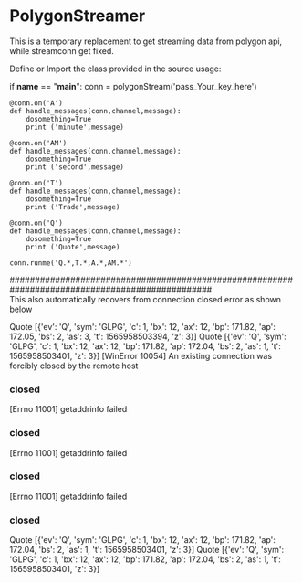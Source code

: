 # PolygonStreamer
This is a temporary replacement to get streaming data from polygon api, while streamconn get fixed.

Define or Import the class provided in the source
usage:


if __name__ == "__main__":
    conn = polygonStream('pass_Your_key_here') 

    @conn.on('A')
    def handle_messages(conn,channel,message):
        dosomething=True
        print ('minute',message)
       
    @conn.on('AM')
    def handle_messages(conn,channel,message):
        dosomething=True
        print ('second',message)

    @conn.on('T')
    def handle_messages(conn,channel,message):
        dosomething=True
        print ('Trade',message)
        
    @conn.on('Q')
    def handle_messages(conn,channel,message):
        dosomething=True
        print ('Quote',message)

    conn.runme('Q.*,T.*,A.*,AM.*')

################################################################################################    
This also automatically recovers from connection closed error as shown below

Quote [{'ev': 'Q', 'sym': 'GLPG', 'c': 1, 'bx': 12, 'ax': 12, 'bp': 171.82, 'ap': 172.05, 'bs': 2, 'as': 3, 't': 1565958503394, 'z': 3}]
Quote [{'ev': 'Q', 'sym': 'GLPG', 'c': 1, 'bx': 12, 'ax': 12, 'bp': 171.82, 'ap': 172.04, 'bs': 2, 'as': 1, 't': 1565958503401, 'z': 3}]
[WinError 10054] An existing connection was forcibly closed by the remote host
### closed ###
[Errno 11001] getaddrinfo failed
### closed ###
[Errno 11001] getaddrinfo failed
### closed ###
[Errno 11001] getaddrinfo failed
### closed ###
Quote [{'ev': 'Q', 'sym': 'GLPG', 'c': 1, 'bx': 12, 'ax': 12, 'bp': 171.82, 'ap': 172.04, 'bs': 2, 'as': 1, 't': 1565958503401, 'z': 3}]
Quote [{'ev': 'Q', 'sym': 'GLPG', 'c': 1, 'bx': 12, 'ax': 12, 'bp': 171.82, 'ap': 172.04, 'bs': 2, 'as': 1, 't': 1565958503401, 'z': 3}]
